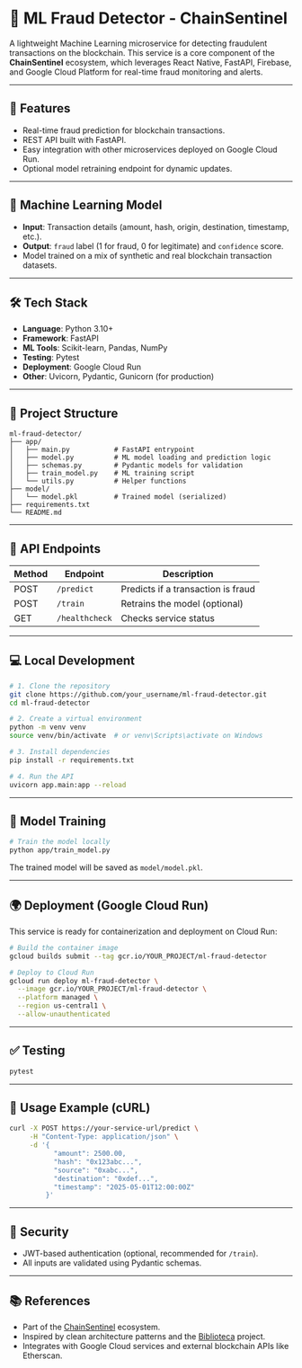 # 🧠 ML Fraud Detector - ChainSentinel

A lightweight Machine Learning microservice for detecting fraudulent transactions on the blockchain. This service is a core component of the **ChainSentinel** ecosystem, which leverages React Native, FastAPI, Firebase, and Google Cloud Platform for real-time fraud monitoring and alerts.

---

## 🚀 Features

- Real-time fraud prediction for blockchain transactions.
- REST API built with FastAPI.
- Easy integration with other microservices deployed on Google Cloud Run.
- Optional model retraining endpoint for dynamic updates.

---

## 🧠 Machine Learning Model

- **Input**: Transaction details (amount, hash, origin, destination, timestamp, etc.).
- **Output**: `fraud` label (1 for fraud, 0 for legitimate) and `confidence` score.
- Model trained on a mix of synthetic and real blockchain transaction datasets.

---

## 🛠️ Tech Stack

- **Language**: Python 3.10+
- **Framework**: FastAPI
- **ML Tools**: Scikit-learn, Pandas, NumPy
- **Testing**: Pytest
- **Deployment**: Google Cloud Run
- **Other**: Uvicorn, Pydantic, Gunicorn (for production)

---

## 📁 Project Structure

```
ml-fraud-detector/
├── app/
│   ├── main.py           # FastAPI entrypoint
│   ├── model.py          # ML model loading and prediction logic
│   ├── schemas.py        # Pydantic models for validation
│   ├── train_model.py    # ML training script
│   └── utils.py          # Helper functions
├── model/
│   └── model.pkl         # Trained model (serialized)
├── requirements.txt
└── README.md
```

---

## 🔄 API Endpoints

| Method | Endpoint       | Description                          |
|--------|----------------|--------------------------------------|
| POST   | `/predict`     | Predicts if a transaction is fraud   |
| POST   | `/train`       | Retrains the model (optional)        |
| GET    | `/healthcheck` | Checks service status                |

---

## 💻 Local Development

```bash
# 1. Clone the repository
git clone https://github.com/your_username/ml-fraud-detector.git
cd ml-fraud-detector

# 2. Create a virtual environment
python -m venv venv
source venv/bin/activate  # or venv\Scripts\activate on Windows

# 3. Install dependencies
pip install -r requirements.txt

# 4. Run the API
uvicorn app.main:app --reload
```

---

## 🧪 Model Training

```bash
# Train the model locally
python app/train_model.py
```

The trained model will be saved as `model/model.pkl`.

---

## 🌍 Deployment (Google Cloud Run)

This service is ready for containerization and deployment on Cloud Run:

```bash
# Build the container image
gcloud builds submit --tag gcr.io/YOUR_PROJECT/ml-fraud-detector

# Deploy to Cloud Run
gcloud run deploy ml-fraud-detector \
  --image gcr.io/YOUR_PROJECT/ml-fraud-detector \
  --platform managed \
  --region us-central1 \
  --allow-unauthenticated
```

---

## ✅ Testing

```bash
pytest
```

---

## 📌 Usage Example (cURL)

```bash
curl -X POST https://your-service-url/predict \
     -H "Content-Type: application/json" \
     -d '{
           "amount": 2500.00,
           "hash": "0x123abc...",
           "source": "0xabc...",
           "destination": "0xdef...",
           "timestamp": "2025-05-01T12:00:00Z"
         }'
```

---

## 🔐 Security

- JWT-based authentication (optional, recommended for `/train`).
- All inputs are validated using Pydantic schemas.

---

## 📚 References

- Part of the [ChainSentinel](https://github.com/your_username/ChainSentinel) ecosystem.
- Inspired by clean architecture patterns and the [Biblioteca](https://github.com/Datakokk/Biblioteca) project.
- Integrates with Google Cloud services and external blockchain APIs like Etherscan.
